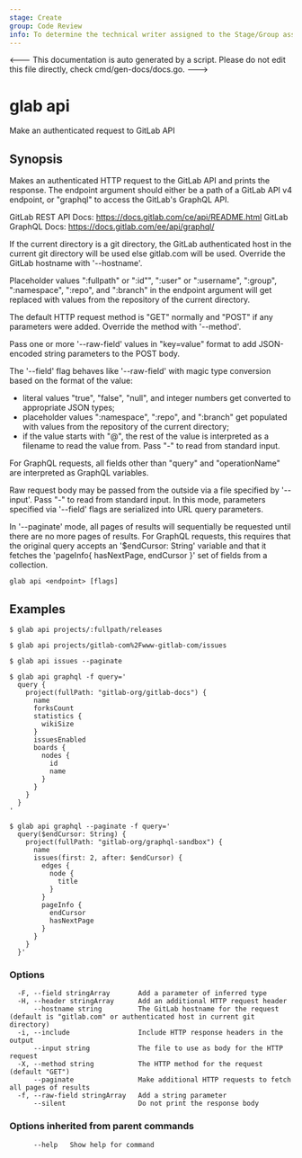 ```yaml
---
stage: Create
group: Code Review
info: To determine the technical writer assigned to the Stage/Group associated with this page, see https://about.gitlab.com/handbook/product/ux/technical-writing/#assignments
---
```


<---
This documentation is auto generated by a script.
Please do not edit this file directly, check cmd/gen-docs/docs.go.
--->

# glab api

Make an authenticated request to GitLab API

## Synopsis

Makes an authenticated HTTP request to the GitLab API and prints the response.
The endpoint argument should either be a path of a GitLab API v4 endpoint, or 
"graphql" to access the GitLab's GraphQL API.

GitLab REST API Docs: https://docs.gitlab.com/ce/api/README.html
GitLab GraphQL Docs: https://docs.gitlab.com/ee/api/graphql/

If the current directory is a git directory, the GitLab authenticated host in the current git 
directory will be used else gitlab.com will be used.
Override the GitLab hostname with '--hostname'.

Placeholder values ":fullpath" or ":id"", ":user" or ":username", ":group", ":namespace", 
":repo", and ":branch" in the endpoint argument will get replaced with values from the 
repository of the current directory.

The default HTTP request method is "GET" normally and "POST" if any parameters
were added. Override the method with '--method'.

Pass one or more '--raw-field' values in "key=value" format to add
JSON-encoded string parameters to the POST body.

The '--field' flag behaves like '--raw-field' with magic type conversion based
on the format of the value:
- literal values "true", "false", "null", and integer numbers get converted to
  appropriate JSON types;
- placeholder values ":namespace", ":repo", and ":branch" get populated with values
  from the repository of the current directory;
- if the value starts with "@", the rest of the value is interpreted as a
  filename to read the value from. Pass "-" to read from standard input.

For GraphQL requests, all fields other than "query" and "operationName" are
interpreted as GraphQL variables.

Raw request body may be passed from the outside via a file specified by '--input'.
Pass "-" to read from standard input. In this mode, parameters specified via
'--field' flags are serialized into URL query parameters.

In '--paginate' mode, all pages of results will sequentially be requested until
there are no more pages of results. For GraphQL requests, this requires that the
original query accepts an '$endCursor: String' variable and that it fetches the
'pageInfo{ hasNextPage, endCursor }' set of fields from a collection.

```plaintext
glab api <endpoint> [flags]
```

## Examples

```plaintext
$ glab api projects/:fullpath/releases

$ glab api projects/gitlab-com%2Fwww-gitlab-com/issues

$ glab api issues --paginate

$ glab api graphql -f query='
  query {
    project(fullPath: "gitlab-org/gitlab-docs") {
      name
      forksCount
      statistics {
        wikiSize
      }
      issuesEnabled
      boards {
        nodes {
          id
          name
        }
      }
    }
  }
'

$ glab api graphql --paginate -f query='
  query($endCursor: String) {
    project(fullPath: "gitlab-org/graphql-sandbox") {
      name
      issues(first: 2, after: $endCursor) {
        edges {
          node {
            title
          }
        }
        pageInfo {
          endCursor
          hasNextPage
        }
      }
    }
  }'

```

### Options

```plaintext
  -F, --field stringArray       Add a parameter of inferred type
  -H, --header stringArray      Add an additional HTTP request header
      --hostname string         The GitLab hostname for the request (default is "gitlab.com" or authenticated host in current git directory)
  -i, --include                 Include HTTP response headers in the output
      --input string            The file to use as body for the HTTP request
  -X, --method string           The HTTP method for the request (default "GET")
      --paginate                Make additional HTTP requests to fetch all pages of results
  -f, --raw-field stringArray   Add a string parameter
      --silent                  Do not print the response body
```

### Options inherited from parent commands

```plaintext
      --help   Show help for command
```

